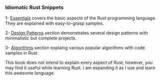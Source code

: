 ### Idiomatic Rust Snippets

1- [Essentials](./essentials/intro.md) covers the basic aspects of the Rust programming language. They are explained with easy-to-grasp samples.

2- [Design Patterns](./patterns/intro.md) section demonstrates several design patterns with minimalistic but complete projects.

3- [Algorithms](./algorithms/intro.md) section explaing various popular algorithms with code samples in Rust.

This book does not intend to explain every aspect of Rust; however, you may find it useful while learning Rust. I am expanding it as I use and learn this awesome language.
